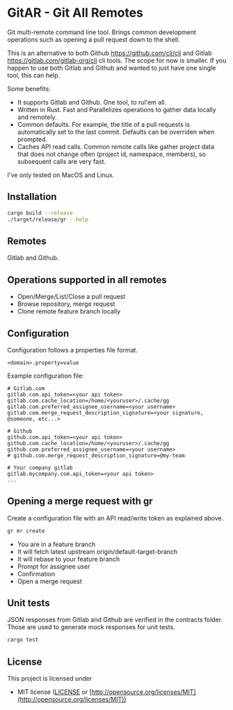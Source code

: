 # GitAR - Git All Remotes

Git multi-remote command line tool. Brings common development operations such as
opening a pull request down to the shell.

This is an alternative to both Github <https://github.com/cli/cli> and Gitlab
<https://gitlab.com/gitlab-org/cli> cli tools. The scope for now is
smaller. If you happen to use both Gitlab and Github and wanted to just have one
single tool, this can help.

Some benefits:

* It supports Gitlab and Github. One tool, to rul'em all.
* Written in Rust. Fast and Parallelizes operations to gather data locally and
  remotely.
* Common defaults. For example, the title of a pull requests is automatically
  set to the last commit. Defaults can be overriden when prompted.
* Caches API read calls. Common remote calls like gather project data that does
  not change often (project id, namespace, members), so subsequent calls are
  very fast.

I've only tested on MacOS and Linux.

## Installation

```bash
cargo build --release
./target/release/gr --help
```

## Remotes

Gitlab and Github.

## Operations supported in all remotes

* Open/Merge/List/Close a pull request
* Browse repository, merge request
* Clone remote feature branch locally

## Configuration

Configuration follows a properties file format.

```
<domain>.property=value
```

Example configuration file:

```
# Gitlab.com
gitlab.com.api_token=<your api token>
gitlab.com.cache_location=/home/<youruser>/.cache/gg
gitlab.com.preferred_assignee_username=<your username>
gitlab.com.merge_request_description_signature=<your signature, @someone, etc...>

# Github
github.com.api_token=<your api token>
github.com.cache_location=/home/<youruser>/.cache/gg
github.com.preferred_assignee_username=<your username>
# github.com.merge_request_description_signature=@my-team

# Your company gitlab
gitlab.mycompany.com.api_token=<your api token>
...
```

## Opening a merge request with gr

Create a configuration file with an API read/write token as explained above.

```bash
gr mr create
```

* You are in a feature branch
* It will fetch latest upstream origin/default-target-branch
* It will rebase to your feature branch
* Prompt for assignee user
* Confirmation
* Open a merge request

## Unit tests

JSON responses from Gitlab and Github are verified in the contracts folder.
Those are used to generate mock responses for unit tests.

```bash
cargo test
```

## License

This project is licensed under

* MIT license ([LICENSE](LICENSE) or
  [http://opensource.org/licenses/MIT](http://opensource.org/licenses/MIT))
